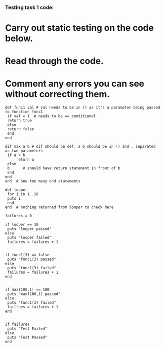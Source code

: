 ### Testing task 1 code:

# Carry out static testing on the code below.  
# Read through the code.  
# Comment any errors you can see without correcting them.

 ```
def func1 val # val needs to be in () as it's a parameter being passed to function func1
  if val = 1  # needs to be == conditional
  return true
  else
  return false
  end
end

dif max a b # dif should be def, a b should be in () and , separated as two parameters
  if a > b
      return a
  else
  b      # should have return statement in front of b
  end
end
end  # one too many end statements

def looper
  for i in 1..10
  puts i
  end
end  # nothing returned from looper to check here

failures = 0

if looper == 10    
  puts "looper passed"
else
  puts "looper failed"
  failures = failures + 1


if func1(3) == false
  puts "func1(3) passed"
else
  puts "func1(3) failed"
  failures = failures + 1
end


if max(100,1) == 100
  puts "max(100,1) passed"
else
  puts "func1(3) failed"
  failrues = failures + 1
end


if failures
  puts "Test Failed"
else
  puts "Test Passed"
end

```
